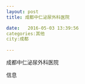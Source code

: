 ```yaml
--- 
layout: post 
title: 成都中仁泌尿外科医院

date:   2016-05-03 13:39:56 
categories:其他  
city:成都
  
--- 
```

   
成都中仁泌尿外科医院

信息

